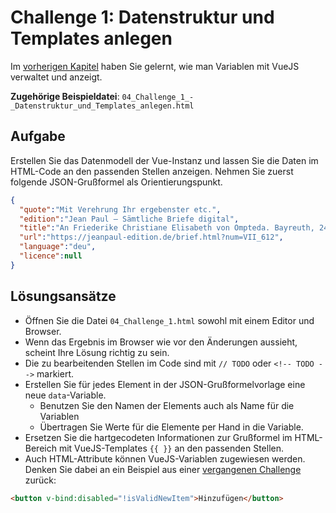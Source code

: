# Challenge 1: Datenstruktur und Templates anlegen

Im [vorherigen Kapitel](../Erste_Schritte_mit_VueJS/00_Übersicht.md) haben Sie gelernt, wie man Variablen mit VueJS verwaltet und anzeigt.

**Zugehörige Beispieldatei**: `04_Challenge_1_-_Datenstruktur_und_Templates_anlegen.html`

## Aufgabe

Erstellen Sie das Datenmodell der Vue-Instanz und lassen Sie die Daten im HTML-Code an den passenden Stellen anzeigen. Nehmen Sie zuerst folgende JSON-Grußformel als Orientierungspunkt.

```json
{
  "quote":"Mit Verehrung Ihr ergebenster etc.",
  "edition":"Jean Paul – Sämtliche Briefe digital",
  "title":"An Friederike Christiane Elisabeth von Ompteda. Bayreuth, 24. Dezember 1819.",
  "url":"https://jeanpaul-edition.de/brief.html?num=VII_612",
  "language":"deu",
  "licence":null
}
```

## Lösungsansätze

* Öffnen Sie die Datei `04_Challenge_1.html` sowohl mit einem Editor und Browser.
* Wenn das Ergebnis im Browser wie vor den Änderungen aussieht, scheint Ihre Lösung richtig zu sein.
* Die zu bearbeitenden Stellen im Code sind mit `// TODO` oder `<!-- TODO -->` markiert.
* Erstellen Sie für jedes Element in der JSON-Grußformelvorlage eine neue `data`-Variable.
  * Benutzen Sie den Namen der Elements auch als Name für die Variablen
  * Übertragen Sie Werte für die Elemente per Hand in die Variable.
* Ersetzen Sie die hartgecodeten Informationen zur Grußformel im HTML-Bereich mit VueJS-Templates `{{ }}` an den passenden Stellen.
* Auch HTML-Attribute können VueJS-Variablen zugewiesen werden. Denken Sie dabei an ein Beispiel aus einer [vergangenen Challenge](../03_Erste_Schritte_mit_VueJS/10_Computed_Properties_-_Immer_auf_dem_aktuellsten_Stand.md) zurück:

```html
<button v-bind:disabled="!isValidNewItem">Hinzufügen</button>
```